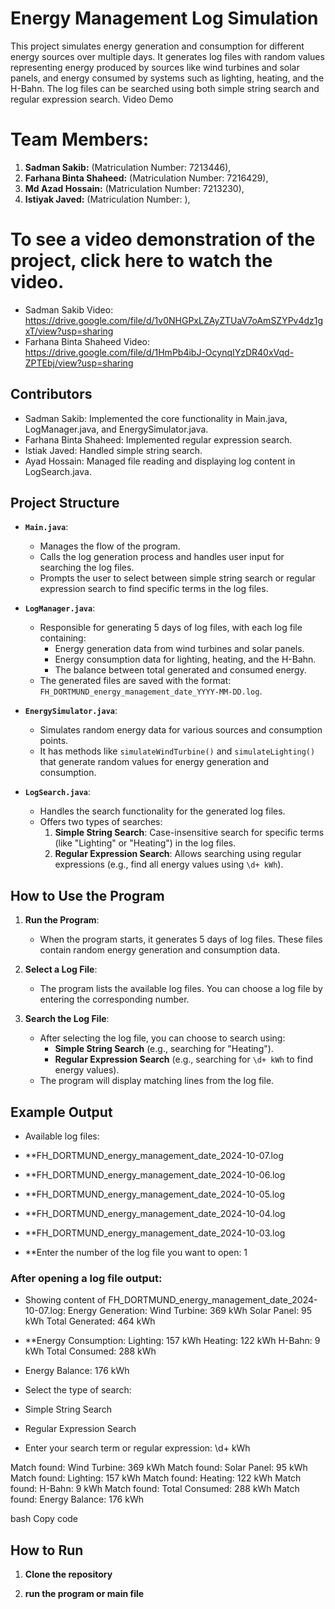 # Energy Management Log Simulation

This project simulates energy generation and consumption for different energy sources over multiple days. It generates log files with random values representing energy produced by sources like wind turbines and solar panels, and energy consumed by systems such as lighting, heating, and the H-Bahn. The log files can be searched using both simple string search and regular expression search.
Video Demo
# Team Members:
1. **Sadman Sakib:** (Matriculation Number: 7213446),
2. **Farhana Binta Shaheed:** (Matriculation Number: 7216429),
3. **Md Azad Hossain:** (Matriculation Number: 7213230),
3. **Istiyak Javed:** (Matriculation Number: ),



# To see a video demonstration of the project, click here to watch the video.
 - Sadman Sakib Video: https://drive.google.com/file/d/1v0NHGPxLZAyZTUaV7oAmSZYPv4dz1gxT/view?usp=sharing
- Farhana Binta Shaheed Video: https://drive.google.com/file/d/1HmPb4ibJ-OcynqIYzDR40xVqd-ZPTEbj/view?usp=sharing

## Contributors
- Sadman Sakib: Implemented the core functionality in Main.java, LogManager.java, and EnergySimulator.java.
- Farhana Binta Shaheed: Implemented regular expression search.
- Istiak Javed: Handled simple string search.
- Ayad Hossain: Managed file reading and displaying log content in LogSearch.java.
## Project Structure

- **`Main.java`**: 
  - Manages the flow of the program.
  - Calls the log generation process and handles user input for searching the log files.
  - Prompts the user to select between simple string search or regular expression search to find specific terms in the log files.

- **`LogManager.java`**:
  - Responsible for generating 5 days of log files, with each log file containing:
    - Energy generation data from wind turbines and solar panels.
    - Energy consumption data for lighting, heating, and the H-Bahn.
    - The balance between total generated and consumed energy.
  - The generated files are saved with the format: `FH_DORTMUND_energy_management_date_YYYY-MM-DD.log`.

- **`EnergySimulator.java`**:
  - Simulates random energy data for various sources and consumption points.
  - It has methods like `simulateWindTurbine()` and `simulateLighting()` that generate random values for energy generation and consumption.

- **`LogSearch.java`**:
  - Handles the search functionality for the generated log files.
  - Offers two types of searches:
    1. **Simple String Search**: Case-insensitive search for specific terms (like "Lighting" or "Heating") in the log files.
    2. **Regular Expression Search**: Allows searching using regular expressions (e.g., find all energy values using `\d+ kWh`).

## How to Use the Program

1. **Run the Program**:
   - When the program starts, it generates 5 days of log files. These files contain random energy generation and consumption data.
   
2. **Select a Log File**:
   - The program lists the available log files. You can choose a log file by entering the corresponding number.

3. **Search the Log File**:
   - After selecting the log file, you can choose to search using:
     - **Simple String Search** (e.g., searching for "Heating").
     - **Regular Expression Search** (e.g., searching for `\d+ kWh` to find energy values).
   - The program will display matching lines from the log file.

## Example Output

- Available log files:

- **FH_DORTMUND_energy_management_date_2024-10-07.log
- **FH_DORTMUND_energy_management_date_2024-10-06.log
- **FH_DORTMUND_energy_management_date_2024-10-05.log
- **FH_DORTMUND_energy_management_date_2024-10-04.log
- **FH_DORTMUND_energy_management_date_2024-10-03.log
- **Enter the number of the log file you want to open: 1
### After opening a log file output:
- Showing content of FH_DORTMUND_energy_management_date_2024-10-07.log: Energy Generation: Wind Turbine:  369 kWh Solar Panel: 95 kWh Total Generated: 464 kWh

- **Energy Consumption: Lighting: 157 kWh Heating: 122 kWh H-Bahn: 9 kWh Total Consumed: 288 kWh

- Energy Balance: 176 kWh

- Select the type of search:

- Simple String Search
- Regular Expression Search
- Enter your search term or regular expression: \d+ kWh

Match found: Wind Turbine: 369 kWh Match found: Solar Panel: 95 kWh Match found: Lighting: 157 kWh Match found: Heating: 122 kWh Match found: H-Bahn: 9 kWh Match found: Total Consumed: 288 kWh Match found: Energy Balance: 176 kWh

bash
Copy code

## How to Run

1. **Clone the repository**
  
2. **run the program or main file**





